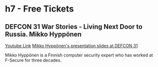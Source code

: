 # h7 - Free Tickets
## DEFCON 31 War Stories - Living Next Door to Russia. Mikko Hyppönen

[Youtube Link](https://youtu.be/m9_feSPH47I?si=Z1JqceIeGcRR4I9S)
[Mikko Hyppönen's presentation slides at DEFCON 31](https://media.defcon.org/DEF%20CON%2031/DEF%20CON%2031%20presentations/Mikko%20Hypponen%20-%20Living%20Next%20Door%20to%20Russia.pdf)

Mikko Hyppönen is a Finnish computer security expert who has worked at F-Secure for three decades.  
